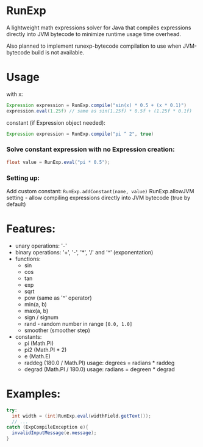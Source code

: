 # RunExp
A lightweight math expressions solver for Java that compiles expressions directly into JVM bytecode to minimize runtime usage time overhead.

Also planned to implement runexp-bytecode compilation to use when JVM-bytecode build is not available.

# Usage

with x:
```java
Expression expression = RunExp.compile("sin(x) * 0.5 + (x * 0.1)")
expression.eval(1.25f) // same as sin(1.25f) * 0.5f + (1.25f * 0.1f)
```

constant (if Expression object needed):
```java
Expression expression = RunExp.compile("pi ^ 2", true)
```

### Solve constant expression with no Expression creation:

```java
float value = RunExp.eval("pi * 0.5");
```

### Setting up:
Add custom constant: `RunExp.addConstant(name, value)`
RunExp.allowJVM setting - allow compiling expressions directly into JVM bytecode (true by default)

# Features:
- unary operations: '-'
- binary operations: '+', '-', '*', '/' and '^' (exponentation)
- functions:
  - sin
  - cos
  - tan
  - exp
  - sqrt
  - pow (same as '^' operator)
  - min(a, b)
  - max(a, b)
  - sign / signum
  - rand - random number in range `[0.0, 1.0]`
  - smoother (smoother step)
- constants:
  - pi (Math.PI)
  - pi2 (Math.PI * 2)
  - e (Math.E)
  - raddeg (180.0 / Math.PI) usage: degrees = radians * raddeg
  - degrad (Math.PI / 180.0) usage: radians = degreen * degrad

# Examples:
```java
try:
  int width = (int)RunExp.eval(widthField.getText());
  // ...
catch (ExpCompileException e){
  invalidInputMessage(e.message);
}
```
